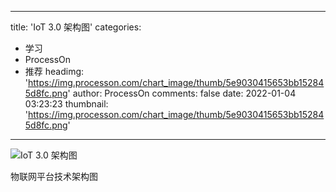 
---
title: 'IoT 3.0 架构图'
categories: 
 - 学习
 - ProcessOn
 - 推荐
headimg: 'https://img.processon.com/chart_image/thumb/5e9030415653bb152845d8fc.png'
author: ProcessOn
comments: false
date: 2022-01-04 03:23:23
thumbnail: 'https://img.processon.com/chart_image/thumb/5e9030415653bb152845d8fc.png'
---

<div>   
<img class="thumb" alt="IoT 3.0 架构图" src="https://img.processon.com/chart_image/thumb/5e9030415653bb152845d8fc.png" referrerpolicy="no-referrer">
<p>物联网平台技术架构图</p>  
</div>
            